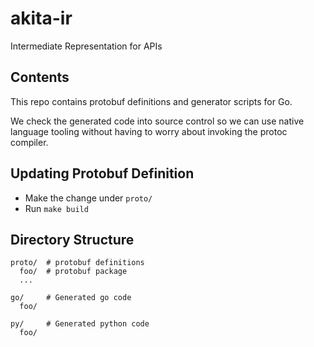 # akita-ir

Intermediate Representation for APIs

## Contents

This repo contains protobuf definitions and generator scripts for Go.

We check the generated code into source control so we can use native language
tooling without having to worry about invoking the protoc compiler.

## Updating Protobuf Definition

- Make the change under `proto/`
- Run `make build`

## Directory Structure

```
proto/  # protobuf definitions
  foo/  # protobuf package
  ...

go/     # Generated go code
  foo/

py/     # Generated python code
  foo/
```

